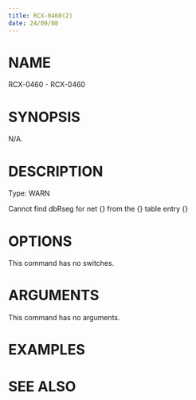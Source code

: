 ```yaml
---
title: RCX-0460(2)
date: 24/09/08
---
```


# NAME

RCX-0460 - RCX-0460

# SYNOPSIS

N/A.

# DESCRIPTION

Type: WARN

Cannot find dbRseg for net {} from the {} table entry {}

# OPTIONS

This command has no switches.

# ARGUMENTS

This command has no arguments.

# EXAMPLES

# SEE ALSO
